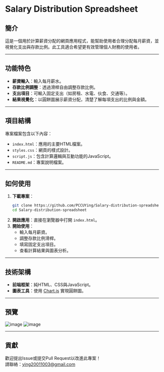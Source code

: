 # Salary Distribution Spreadsheet

## 簡介

這是一個用於計算薪資分配的網頁應用程式，能幫助使用者合理分配每月薪資，並視覺化支出與存款比例。此工具適合希望更有效管理個人財務的使用者。

---

## 功能特色

- **薪資輸入**：輸入每月薪水。
- **存款比例調整**：透過滑桿自由調整存款比例。
- **支出項目**：可輸入固定支出（如房租、水電、伙食、交通等）。
- **結果視覺化**：以圓餅圖展示薪資分配，清楚了解每項支出的比例與金額。

---

## 項目結構

專案檔案包含以下內容：

- `index.html`：應用的主要HTML檔案。
- `styles.css`：網頁的樣式設計。
- `script.js`：包含計算邏輯與互動功能的JavaScript。
- `README.md`：專案說明檔案。

---

## 如何使用

1. **下載專案**：
   ```bash
   git clone https://github.com/PCCUYing/Salary-distribution-spreadsheet.git
   cd Salary-distribution-spreadsheet
   ```
2. **開啟應用**：直接在瀏覽器中打開 `index.html`。
3. **開始使用**：
   - 輸入每月薪資。
   - 調整存款比例滑桿。
   - 填寫固定支出項目。
   - 查看計算結果與圖表分析。

---

## 技術架構

- **前端框架**：純HTML、CSS與JavaScript。
- **圖表工具**：使用 [Chart.js](https://www.chartjs.org/) 實現圓餅圖。

---

## 預覽

![image](https://github.com/user-attachments/assets/a06fc126-6ff5-4faa-a863-4f9a7c2df9df)
![image](https://github.com/user-attachments/assets/556bfa16-49cd-4b03-a1b7-cafa95c5aebe)


---

## 貢獻

歡迎提出Issue或提交Pull Request以改進此專案！\
請聯絡：ying20011003@gmail.com
